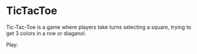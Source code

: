 # TicTacToe
Tic-Tac-Toe is a game where players take turns selecting a square, trying to get 3 colors in a row or diaganol.

Play:

